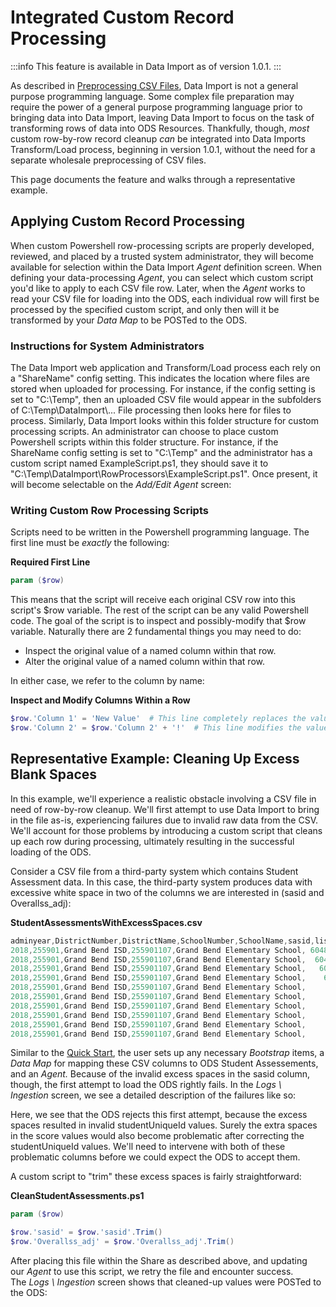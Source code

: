 # Integrated Custom Record Processing

:::info
   This feature is available in Data Import as of version 1.0.1.
:::

As described in [Preprocessing CSV Files](../preprocessing-csv-files), Data
Import is not a general purpose programming language. Some complex file
preparation may require the power of a general purpose programming language
prior to bringing data into Data Import, leaving Data Import to focus on the
task of transforming rows of data into ODS Resources. Thankfully, though, _most_
custom row-by-row record cleanup _can_ be integrated into Data Imports
Transform/Load process, beginning in version 1.0.1, without the need for a
separate wholesale preprocessing of CSV files.

This page documents the feature and walks through a representative example.

## Applying Custom Record Processing

When custom Powershell row-processing scripts are properly developed, reviewed,
and placed by a trusted system administrator, they will become available for
selection within the Data Import _Agent_ definition screen. When defining your
data-processing _Agent_, you can select which custom script you'd like to apply
to each CSV file row. Later, when the _Agent_ works to read your CSV file for
loading into the ODS, each individual row will first be processed by the
specified custom script, and only then will it be transformed by your _Data Map_
to be POSTed to the ODS.

### Instructions for System Administrators

The Data Import web application and Transform/Load process each rely on a
"ShareName" config setting. This indicates the location where files are stored
when uploaded for processing. For instance, if the config setting is set to
"C:\\Temp", then an uploaded CSV file would appear in the subfolders of
C:\\Temp\\DataImport\\... File processing then looks here for files to process.
Similarly, Data Import looks within this folder structure for custom processing
scripts. An administrator can choose to place custom Powershell scripts within
this folder structure. For instance, if the ShareName config setting is set to
"C:\\Temp" and the administrator has a custom script named ExampleScript.ps1,
they should save it to "C:\\Temp\\DataImport\\RowProcessors\\ExampleScript.ps1".
Once present, it will become selectable on the _Add/Edit Agent_ screen:

### Writing Custom Row Processing Scripts

Scripts need to be written in the Powershell programming language. The first
line must be _exactly_ the following:

**Required First Line**

```ps1
param ($row)

```

This means that the script will receive each original CSV row into this script's
$row variable. The rest of the script can be any valid Powershell code. The goal
of the script is to inspect and possibly-modify that $row variable. Naturally
there are 2 fundamental things you may need to do:

* Inspect the original value of a named column within that row.
* Alter the original value of a named column within that row.

In either case, we refer to the column by name:

**Inspect and Modify Columns Within a Row**

```ps1
$row.'Column 1' = 'New Value'  # This line completely replaces the value of the column named 'Column 1' with the brand new value 'New Value'.
$row.'Column 2' = $row.'Column 2' + '!'  # This line modifies the value of the column named 'Column 2' by adding an exclamation point to the end of the original value.
```

## Representative Example: Cleaning Up Excess Blank Spaces

In this example, we'll experience a realistic obstacle involving a CSV file in
need of row-by-row cleanup. We'll first attempt to use Data Import to bring in
the file as-is, experiencing failures due to invalid raw data from the CSV.
We'll account for those problems by introducing a custom script that cleans up
each row during processing, ultimately resulting in the successful loading of
the ODS.

Consider a CSV file from a third-party system which contains Student Assessment
data. In this case, the third-party system produces data with excessive white
space in two of the columns we are interested in (sasid and Overallss\_adj):

**StudentAssessmentsWithExcessSpaces.csv**

```cs
adminyear,DistrictNumber,DistrictName,SchoolNumber,SchoolName,sasid,listeningss_adj,speakingss_adj,readingss_adj,writingss_adj,comprehensionss_adj,oralss_adj,literacyss_adj,Overallss_adj
2018,255901,Grand Bend ISD,255901107,Grand Bend Elementary School, 604825 ,333,349,270,246,289,341,258, 283
2018,255901,Grand Bend ISD,255901107,Grand Bend Elementary School,  604826  ,303,392,100,100,161,348,100,  174
2018,255901,Grand Bend ISD,255901107,Grand Bend Elementary School,   604835   ,363,230,152,202,215,297,177,   213
2018,255901,Grand Bend ISD,255901107,Grand Bend Elementary School,    604864    ,294,262,251,263,264,278,257,    263
2018,255901,Grand Bend ISD,255901107,Grand Bend Elementary School,     604870     ,209,237,269,277,251,223,273,     258
2018,255901,Grand Bend ISD,255901107,Grand Bend Elementary School,      604888      ,270,237,296,251,288,254,274,      268
2018,255901,Grand Bend ISD,255901107,Grand Bend Elementary School,       604890       ,270,262,289,242,283,266,266,       266
2018,255901,Grand Bend ISD,255901107,Grand Bend Elementary School,        604904        ,934,948,932,926,933,941,929,        933
2018,255901,Grand Bend ISD,255901107,Grand Bend Elementary School,         604902         ,939,939,928,930,931,939,929,         932
2018,255901,Grand Bend ISD,255901107,Grand Bend Elementary School,          604876          ,938,925,929,916,932,932,923,          925

```

Similar to the [Quick Start](../../../data-import/getting-started/quick-start),
the user sets up any necessary _Bootstrap_ items, a _Data Map_ for mapping these
CSV columns to ODS Student Assessements, and an _Agent._ Because of the invalid
excess spaces in the sasid column, though, the first attempt to load the ODS
rightly fails. In the _Logs \\ Ingestion_ screen, we see a detailed description
of the failures like so:

Here, we see that the ODS rejects this first attempt, because the excess spaces
resulted in invalid studentUniqueId values. Surely the extra spaces in the score
values would also become problematic after correcting the studentUniqueId
values. We'll need to intervene with both of these problematic columns before we
could expect the ODS to accept them.

A custom script to "trim" these excess spaces is fairly straightforward:

**CleanStudentAssessments.ps1**

```ps1
param ($row)

$row.'sasid' = $row.'sasid'.Trim()
$row.'Overallss_adj' = $row.'Overallss_adj'.Trim()
```

After placing this file within the Share as described above, and updating
our _Agent_ to use this script, we retry the file and encounter success.
The _Logs \\ Ingestion_ screen shows that cleaned-up values were POSTed to the
ODS:

